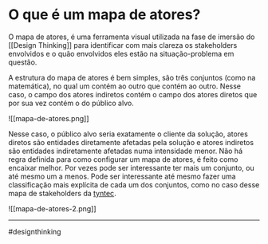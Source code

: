 # O que é um mapa de atores?

O mapa de atores, é uma ferramenta visual utilizada na fase de imersão do [[Design Thinking]] para identificar com mais clareza os stakeholders envolvidos e o quão envolvidos eles estão na situação-problema em questão.

A estrutura do mapa de atores é bem simples, são três conjuntos (como na matemática), no qual um contém ao outro que contém ao outro. Nesse caso, o campo dos atores indiretos contém o campo dos atores diretos que por sua vez contém o do público alvo.

![[mapa-de-atores.png]]

Nesse caso, o público alvo seria exatamente o cliente da solução, atores diretos são entidades diretamente afetadas pela solução e atores indiretos são entidades indiretamente afetadas numa intensidade menor.
Não há regra definida para como configurar um mapa de atores, é feito como encaixar melhor. Por vezes pode ser interessante ter mais um conjunto, ou até mesmo um a menos. Pode ser interessante até mesmo fazer uma classificação mais explícita de cada um dos conjuntos, como no caso desse mapa de stakeholders da [tyntec](https://www.tyntec.com/blog/secrets-building-stakeholder-map).

![[mapa-de-atores-2.png]]

---

#designthinking